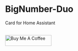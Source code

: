 
# BigNumber-Duo
Card for Home Assistant

<br><a href="https://www.buymeacoffee.com/luno.it" target="_blank"><img src="https://cdn.buymeacoffee.com/buttons/default-black.png" width="150px" height="35px" alt="Buy Me A Coffee" style="height: 35px !important;width: 150px !important;" ></a>

